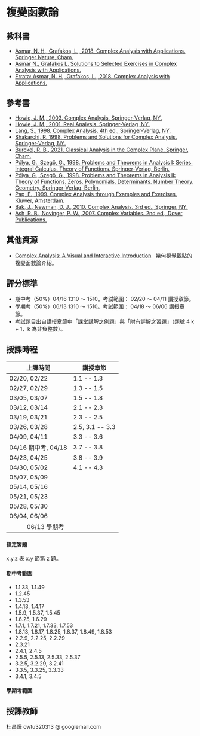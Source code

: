 # 複變函數論 

<!--
單變數複變函數理論是數學領域的必備核心知識。本課程將使同學熟悉其概念與運算，為日後應用打好基礎。

Mastering the analysis of single complex variable is essential for understanding physics, engineering, and various mathematical fields. This course will familiarize students with its concepts and operations, laying the foundation for future applications.
-->

<!--
## 講義 
<a href="https://github.com/chang-ye-tu/cf/blob/master/note/note01.pdf">01</a>&nbsp; | &nbsp;<a href="https://github.com/chang-ye-tu/cf/blob/master/note/note02.pdf">02</a>&nbsp; | &nbsp;<a href="https://github.com/chang-ye-tu/cf/blob/master/note/note03.pdf">03</a>&nbsp; | &nbsp;<a href="https://github.com/chang-ye-tu/cf/blob/master/note/note04.pdf">04</a>&nbsp; | &nbsp;<a href="https://github.com/chang-ye-tu/cf/blob/master/note/note05.pdf">05</a>&nbsp; | &nbsp;<a href="https://github.com/chang-ye-tu/cf/blob/master/note/note06.pdf">06</a>
-->

## 教科書

- [Asmar, N. H., Grafakos, L., 2018. Complex Analysis with Applications. Springer Nature, Cham.](https://link.springer.com/book/10.1007/978-3-319-94063-2)
- [Asmar N., Grafakos L. Solutions to Selected Exercises in Complex Analysis with Applications.](https://github.com/chang-ye-tu/cf/blob/master/grafakos_selected_sol.pdf)
- [Errata: Asmar, N. H., Grafakos, L., 2018. Complex Analysis with Applications.](https://grafakos.missouri.edu/ComplexAnalysis.html)

## 參考書

- [Howie, J. M., 2003. Complex Analysis. Springer-Verlag, NY.](https://link.springer.com/book/10.1007/978-1-4471-0027-0) 
- [Howie, J. M., 2001. Real Analysis. Springer-Verlag, NY.](https://link.springer.com/book/10.1007/978-1-4471-0341-7)
- [Lang, S., 1998. Complex Analysis. 4th ed., Springer-Verlag, NY.](https://link.springer.com/book/10.1007/978-1-4757-3083-8)
- [Shakarchi, R. 1998. Problems and Solutions for Complex Analysis. Springer-Verlag, NY.](https://link.springer.com/book/10.1007/978-1-4612-1534-9)
- [Burckel, R. B., 2021. Classical Analysis in the Complex Plane. Springer, Cham.](https://link.springer.com/book/10.1007/978-1-0716-1965-0)
- [Pólya, G., Szegö, G., 1998. Problems and Theorems in Analysis I: Series. Integral Calculus. Theory of Functions. Springer-Verlag, Berlin.](https://link.springer.com/book/10.1007/978-3-642-61983-0)
- [Pólya, G., Szegö, G., 1998. Problems and Theorems in Analysis II: Theory of Functions. Zeros. Polynomials. Determinants. Number Theory. Geometry. Springer-Verlag, Berlin.](https://link.springer.com/book/10.1007/978-3-642-61905-2)
- [Pap, E., 1999. Complex Analysis through Examples and Exercises. Kluwer, Amsterdam.](https://link.springer.com/book/10.1007/978-94-017-1106-7)
- [Bak, J., Newman, D. J., 2010. Complex Analysis. 3rd ed., Springer, NY.](https://link.springer.com/book/10.1007/978-1-4419-7288-0)
- [Ash, R. B., Novinger, P. W., 2007. Complex Variables. 2nd ed., Dover Publications.](https://people.math.sc.edu/girardi/m7034/book/AshComplexVariablesWithHyperlinks.pdf) 

## 其他資源

- [Complex Analysis: A Visual and Interactive Introduction](https://complex-analysis.com/) &nbsp; 幾何視覺觀點的複變函數論介紹。

<!--
- [Lang, S., 1987. Linear Algebra. 3rd ed, Springer-Verlag, NY.](https://link.springer.com/book/10.1007/978-1-4757-1949-9)
- [Shakarchi, R., 1996. Solutions Manual for Lang's Linear Algebra. Springer-Verlag, NY.](https://link.springer.com/book/10.1007/978-1-4612-0755-9)
- [Lang, S., 1987. Introduction to Linear Algebra. 2nd ed, Springer-Verlag, NY.](https://link.springer.com/book/10.1007/978-1-4612-1070-2)

# 
02/20 1.1, 1.2 (end 1.2.6)
02/22 placement test, 1.2 (from 1.2.7), 1.3 (end 1.3.8) 
02/27 1.3 (from 1.3.9), 1.4 (end 1.4.5)
02/29 1.4 (from 1.4.6), 1.5 (end 1.5.18)
03/05 1.5 (from 1.5.19), 1.6 (skip 1.6.5, 1.6.6, 1.6.8, 1.6.9), 1.7 (end 1.7.5; skip 1.7.2)
03/07 1.7 (from 1.7.6), 1.8
03/12 2.1
03/14 2.2, 2.3 (end 2.3.9)
03/19 2.3 (from 2.3.10), 2.4 (end 2.4.4)
03/21 2.4 (from 2.4.5), 2.5 (end 2.5.1), 30 min tests: prove limit uniqueness & limit quotient rule
03/26 2.5 (from 2.5.2), 3.1
03/28 3.2, 3.3 (end 3.3.2)
04/09 3.3 (from 3.3.3)
04/11 3.4, (3.5, 3.6)
04/16 Midterm 
04/18 3.7, 3.8 (end 3.8.3)
04/23 3.8 (from 3.8.4), 3.9.2
04/25 3.9
04/30
05/02
05/07
05/09
05/14
05/16
05/21
05/23
05/28
05/30
06/04
06/06 

-->

## 評分標準

- 期中考（50%）04/16 1310 ～ 1510。考試範圍： 02/20 ～ 04/11 講授章節。 
- 學期考（50%）06/13 1310 ～ 1510。考試範圍： 04/18 ～ 06/06 講授章節。
- 考試題目出自講授章節中「課堂講解之例題」與「附有詳解之習題」（題號 4 k + 1，k 為非負整數）。

## 授課時程

| 上課時間            | 講授章節               |
|---------------------|------------------------|
| 02/20, 02/22        | 1.1 -- 1.3             |
| 02/27, 02/29        | 1.3 -- 1.5             |
| 03/05, 03/07        | 1.5 -- 1.8             | 
| 03/12, 03/14        | 2.1 -- 2.3             |
| 03/19, 03/21        | 2.3 -- 2.5             |
| 03/26, 03/28        | 2.5, 3.1 -- 3.3        |
| 04/09, 04/11        | 3.3 -- 3.6             |
| 04/16 期中考, 04/18 | 3.7 -- 3.8             |
| 04/23, 04/25        | 3.8 -- 3.9             |
| 04/30, 05/02        | 4.1 -- 4.3             |
| 05/07, 05/09        |                        |
| 05/14, 05/16        |                        |
| 05/21, 05/23        |                        |
| 05/28, 05/30        |                        |
| 06/04, 06/06        |                        |
| &nbsp;&nbsp;&nbsp;&nbsp;&nbsp;&nbsp;&nbsp;&nbsp;&nbsp;&nbsp;&nbsp;06/13 學期考    |                       |

#### 指定習題

x.y.z 表 x.y 節第 z 題。

#### 期中考範圍

- 1.1.33, 1.1.49
- 1.2.45
- 1.3.53
- 1.4.13, 1.4.17
- 1.5.9, 1.5.37, 1.5.45
- 1.6.25, 1.6.29
- 1.7.1, 1.7.21, 1.7.33, 1.7.53
- 1.8.13, 1.8.17, 1.8.25, 1.8.37, 1.8.49, 1.8.53
- 2.2.9, 2.2.25, 2.2.29
- 2.3.21
- 2.4.1, 2.4.5
- 2.5.5, 2.5.13, 2.5.33, 2.5.37
- 3.2.5, 3.2.29, 3.2.41
- 3.3.5, 3.3.25, 3.3.33
- 3.4.1, 3.4.5

#### 學期考範圍



## 授課教師

杜昌燁 cwtu320313 @ googlemail.com
